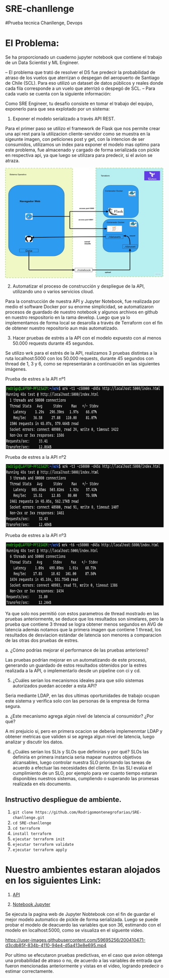 # SRE-chanllenge

#Prueba tecnica Chanllenge, Devops
# El Problema:
Se ha proporcionado un cuaderno jupyter notebook que contiene el trabajo de un Data Scientist y ML Engineer.

– El problema que trató de resolver el DS fue predecir la probabilidad de atraso de los vuelos que aterrizan o
despegan del aeropuerto de Santiago de Chile (SCL). Para eso utilizó un dataset de datos públicos y reales
donde cada fila corresponde a un vuelo que aterrizó o despegó de SCL.
– Para cada vuelo se cuenta con la siguiente información:

Como SRE Engineer, tu desafío consiste en tomar el trabajo del equipo, exponerlo para que sea explotado por un
sistema:

1. Exponer el modelo serializado a través API REST.


Para el primer paso se utilizo el framework de Flask que nos permite crear una api rest para la utilizacion cliente-servidor como se muestra en la sigeunte imagen, con peticiones post y get, con la intencion de ser consumidos, utilizamos un index para exponer el modelo mas optimo para este problema,
fue almacenado y cargado de forma serializada con pickle en respectiva api, ya que luego se utilizara para predecir, si el avion se atraza.

<p align="center">
  <img width="850" height="350" src="imagenes/UML-14.jpg">
</p>

2. Automatizar el proceso de construcción y despliegue de la API, utilizando uno o varios servicios cloud.

Para la construcción de nuestra API y Jupyter Notebook, fue realizada por medio el software Docker por su enorme simplicidad,
se automatizaron procesos de guardado de nuestro notebook y algunos archivos en github en nuestro respositorio en la rama develop.
Luego que ya lo implementamos de forma local se desarolla a través de Terraform con el fin de obtener nuestro repositorio aun más automatizado.

3. Hacer pruebas de estrés a la API con el modelo expuesto con al menos 50.000 requests durante 45
segundos.

Se utilizo wrk para el estrés de la API, realizamos 3 pruebas distintas a la ruta localhost:5000 con los 50.000 requests, durante 45 segundos con thread de 1, 3 y 6, como se representarán a continuación en las siguientes imágenes. 

Prueba de estres a la API nº1
<p align="center">
  <img width="500" height="200" src="imagenes/1.png">
</p>
Prueba de estres a la API nº2
<p align="center">
  <img width="500" height="200" src="imagenes/3.png">
</p>
Prueba de estres a la API nº3
<p align="center">
  <img width="500" height="200" src="imagenes/6.png">
</p>

Ya que solo nos permitió con estos parametros de thread mostrado en las pruebas anteriormente, se deduce que los resultados son simelares, pero la prueba que contiene 3 thread se logra obtener menos segundos en AVG de latencia además notamos que la primera imagen que contiene 1 thread, los resultados de desviacion estándar de latencia son menores a comparacion de las otras dos pruebas de estres.



a. ¿Cómo podrías mejorar el performance de las pruebas anteriores?

Las pruebas podrían mejorar en un automatizando de este procesó, generando un guardado de estos resultados obtenidos por la estres realizada a la API, o implementarlo desde un pipeline con ci y cd.


 5. ¿Cuáles serían los mecanismos ideales para que sólo sistemas autorizados puedan acceder a esta API?

Seria mediante LDAP, en las dos ultimas oportunidades de trabajo ocupan este sistema y verifica solo con las personas de la empresa de forma segura.

a. ¿Este mecanismo agrega algún nivel de latencia al consumidor? ¿Por qué?

A mi prejuicio si, pero en primera ocacion se debería implemenmtar LDAP y obtener metricas que validen si se agrega algun nivel de latencia, luego analizar y discutir los datos.

6. ¿Cuáles serían los SLIs y SLOs que definirías y por qué?
SLOs las definiria en primera instancia seria mapear nuestros objetivos alcansables, luego controlar nuestra SLO priorisando las tareas de acuerdo a efectuar las necesidades del cliente. En las SLI evalúa el cumplimiento de un SLO, por ejemplo para ver cuanto tiempo estaran disponibles nuestros sistemas, cumpliendo o superando las promesas realizada en els documento. 


## Instructivo despliegue de ambiente.

1. `git clone https://github.com/Rodrigomontenegrofarias/SRE-chanllenge.git`
2. `cd SRE-chanllenge`
3. `cd terraform`
4. `install terraform`
5. `ejecutar terraform init`
6. `ejecutar terraform validate`
7. `ejecutar terraform apply`


# Nuestro ambientes estaran alojados en los siguientes Link:

1. [API](https://localhost:5000)

2. [Notebook Jupyter](https://localhost:8881)

Se ejecuta la pagina web de Jupyter Nobtebook con el fin de guardar el mejor modelo automatico de pickle de forma serializada. Luego se puede probar el modelo de deacuerdo las variables que son 36, estimando con el modelo en localhost:5000, como se visualiza en el siguente video.



https://user-images.githubusercontent.com/59695256/200410471-d3cdb85f-834b-4110-94e4-d5a413e8e695.mp4


Por ultimo se efecutaron pruebas predictivas, en el caso que avion obtenga una probabilidad de atraso o no, de acuerdo a las variables de entrada que fueron mencionadas anteriormente y vistas en el video, logrando predecir o estimar correctamente.







